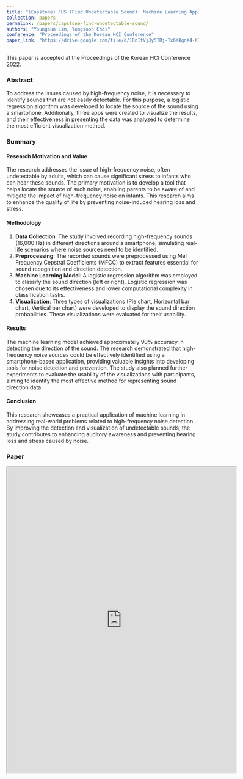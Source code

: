 ```yaml
---
title: "(Capstone) FUS (Find Undetectable Sound): Machine Learning Application to Indicate the Sound Direction"
collection: papers
permalink: /papers/capstone-find-undetectable-sound/
authors: "Youngsun Lim, Yongsoon Choi"
conference: "Proceedings of the Korean HCI Conference"
paper_link: "https://drive.google.com/file/d/1RnItVjJy5TRj-Tx6K8gnX4-KT3kn1DCQ/view?usp=sharing"
---
```

This paper is accepted at the Proceedings of the Korean HCI Conference 2022.

### Abstract
To address the issues caused by high-frequency noise, it is necessary to identify sounds that are not easily detectable. For this purpose, a logistic regression algorithm was developed to locate the source of the sound using a smartphone. Additionally, three apps were created to visualize the results, and their effectiveness in presenting the data was analyzed to determine the most efficient visualization method.

### Summary
#### Research Motivation and Value
The research addresses the issue of high-frequency noise, often undetectable by adults, which can cause significant stress to infants who can hear these sounds. The primary motivation is to develop a tool that helps locate the source of such noise, enabling parents to be aware of and mitigate the impact of high-frequency noise on infants. This research aims to enhance the quality of life by preventing noise-induced hearing loss and stress.

#### Methodology
1. **Data Collection**: The study involved recording high-frequency sounds (16,000 Hz) in different directions around a smartphone, simulating real-life scenarios where noise sources need to be identified.
2. **Preprocessing**: The recorded sounds were preprocessed using Mel Frequency Cepstral Coefficients (MFCC) to extract features essential for sound recognition and direction detection.
3. **Machine Learning Model**: A logistic regression algorithm was employed to classify the sound direction (left or right). Logistic regression was chosen due to its effectiveness and lower computational complexity in classification tasks.
4. **Visualization**: Three types of visualizations (Pie chart, Horizontal bar chart, Vertical bar chart) were developed to display the sound direction probabilities. These visualizations were evaluated for their usability.

#### Results
The machine learning model achieved approximately 90% accuracy in detecting the direction of the sound. The research demonstrated that high-frequency noise sources could be effectively identified using a smartphone-based application, providing valuable insights into developing tools for noise detection and prevention. The study also planned further experiments to evaluate the usability of the visualizations with participants, aiming to identify the most effective method for representing sound direction data.

#### Conclusion
This research showcases a practical application of machine learning in addressing real-world problems related to high-frequency noise detection. By improving the detection and visualization of undetectable sounds, the study contributes to enhancing auditory awareness and preventing hearing loss and stress caused by noise.

### Paper
<iframe src="https://drive.google.com/file/d/1RnItVjJy5TRj-Tx6K8gnX4-KT3kn1DCQ/preview" width="600" height="800"></iframe>
